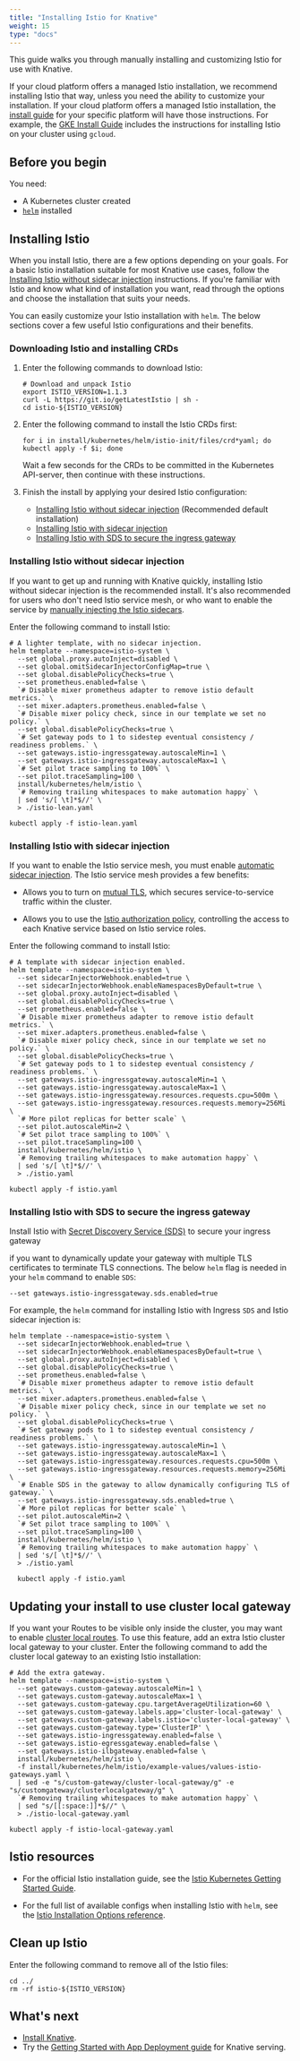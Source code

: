 ```yaml
---
title: "Installing Istio for Knative"
weight: 15
type: "docs"
---
```


This guide walks you through manually installing and customizing Istio for use
with Knative.

If your cloud platform offers a managed Istio installation, we recommend
installing Istio that way, unless you need the ability to customize your
installation. If your cloud platform offers a managed Istio installation,
the [install guide](./README.md) for your specific platform will have those instructions.
For example, the [GKE Install Guide](./knative-with-gke.md) includes the
instructions for installing Istio on your cluster using `gcloud`.

## Before you begin

You need:
- A Kubernetes cluster created
- [`helm`](https://helm.sh/) installed

## Installing Istio

When you install Istio, there are a few options depending on your goals. For a
basic Istio installation suitable for most Knative use cases, follow the
[Installing Istio without sidecar injection](#installing-istio-without-sidecar-injection)
instructions. If you're familiar with Istio and know what kind of
installation you want, read through the options and choose the installation that
suits your needs.

You can easily customize your Istio installation with `helm`. The below sections
cover a few useful Istio configurations and their benefits. 

### Downloading Istio and installing CRDs

1. Enter the following commands to download Istio:

   ```shell
   # Download and unpack Istio
   export ISTIO_VERSION=1.1.3
   curl -L https://git.io/getLatestIstio | sh -
   cd istio-${ISTIO_VERSION}
   ```

1. Enter the following command to install the Istio CRDs first:

   ```shell
   for i in install/kubernetes/helm/istio-init/files/crd*yaml; do kubectl apply -f $i; done
   ```
   
   Wait a few seconds for the CRDs to be committed in the Kubernetes API-server,
   then continue with these instructions.

1. Finish the install by applying your desired Istio configuration:
   - [Installing Istio without sidecar injection](#installing-istio-without-sidecar-injection) (Recommended default installation)
   - [Installing Istio with sidecar injection](#installing-istio-with-sidecar-injection)
   - [Installing Istio with SDS to secure the ingress gateway](#installing-istio-with-SDS-to-secure-the-ingress-gateway)


### Installing Istio without sidecar injection

If you want to get up and running with Knative quickly, installing Istio without
sidecar injection is the recommended install. It's also recommended for users
who don't need Istio service mesh, or who want to enable the service by 
[manually injecting the Istio sidecars][2].

Enter the following command to install Istio:

```shell
# A lighter template, with no sidecar injection.
helm template --namespace=istio-system \
  --set global.proxy.autoInject=disabled \
  --set global.omitSidecarInjectorConfigMap=true \
  --set global.disablePolicyChecks=true \
  --set prometheus.enabled=false \
  `# Disable mixer prometheus adapter to remove istio default metrics.` \
  --set mixer.adapters.prometheus.enabled=false \
  `# Disable mixer policy check, since in our template we set no policy.` \
  --set global.disablePolicyChecks=true \
  `# Set gateway pods to 1 to sidestep eventual consistency / readiness problems.` \
  --set gateways.istio-ingressgateway.autoscaleMin=1 \
  --set gateways.istio-ingressgateway.autoscaleMax=1 \
  `# Set pilot trace sampling to 100%` \
  --set pilot.traceSampling=100 \
  install/kubernetes/helm/istio \
  `# Removing trailing whitespaces to make automation happy` \
  | sed 's/[ \t]*$//' \
  > ./istio-lean.yaml

kubectl apply -f istio-lean.yaml
```

### Installing Istio with sidecar injection

If you want to enable the Istio service mesh, you must enable [automatic sidecar injection][1]. The Istio service mesh provides a few benefits:

- Allows you to turn on [mutual TLS][4], which secures service-to-service
  traffic within the cluster.

- Allows you to use the [Istio authorization policy][5], controlling the access
  to each Knative service based on Istio service roles.

Enter the following command to install Istio:

```shell
# A template with sidecar injection enabled.
helm template --namespace=istio-system \
  --set sidecarInjectorWebhook.enabled=true \
  --set sidecarInjectorWebhook.enableNamespacesByDefault=true \
  --set global.proxy.autoInject=disabled \
  --set global.disablePolicyChecks=true \
  --set prometheus.enabled=false \
  `# Disable mixer prometheus adapter to remove istio default metrics.` \
  --set mixer.adapters.prometheus.enabled=false \
  `# Disable mixer policy check, since in our template we set no policy.` \
  --set global.disablePolicyChecks=true \
  `# Set gateway pods to 1 to sidestep eventual consistency / readiness problems.` \
  --set gateways.istio-ingressgateway.autoscaleMin=1 \
  --set gateways.istio-ingressgateway.autoscaleMax=1 \
  --set gateways.istio-ingressgateway.resources.requests.cpu=500m \
  --set gateways.istio-ingressgateway.resources.requests.memory=256Mi \
  `# More pilot replicas for better scale` \
  --set pilot.autoscaleMin=2 \
  `# Set pilot trace sampling to 100%` \
  --set pilot.traceSampling=100 \
  install/kubernetes/helm/istio \
  `# Removing trailing whitespaces to make automation happy` \
  | sed 's/[ \t]*$//' \
  > ./istio.yaml

kubectl apply -f istio.yaml
```

### Installing Istio with SDS to secure the ingress gateway

Install Istio with [Secret Discovery Service (SDS)][3] to secure your ingress gateway

if you want to dynamically update your gateway with multiple TLS
certificates to terminate TLS connections. The below `helm` flag is needed in
your `helm` command to enable `SDS`:

```
--set gateways.istio-ingressgateway.sds.enabled=true
```

For example, the `helm` command for installing Istio with Ingress `SDS` and 
Istio sidecar injection is:

```shell
helm template --namespace=istio-system \
  --set sidecarInjectorWebhook.enabled=true \
  --set sidecarInjectorWebhook.enableNamespacesByDefault=true \
  --set global.proxy.autoInject=disabled \
  --set global.disablePolicyChecks=true \
  --set prometheus.enabled=false \
  `# Disable mixer prometheus adapter to remove istio default metrics.` \
  --set mixer.adapters.prometheus.enabled=false \
  `# Disable mixer policy check, since in our template we set no policy.` \
  --set global.disablePolicyChecks=true \
  `# Set gateway pods to 1 to sidestep eventual consistency / readiness problems.` \
  --set gateways.istio-ingressgateway.autoscaleMin=1 \
  --set gateways.istio-ingressgateway.autoscaleMax=1 \
  --set gateways.istio-ingressgateway.resources.requests.cpu=500m \
  --set gateways.istio-ingressgateway.resources.requests.memory=256Mi \
  `# Enable SDS in the gateway to allow dynamically configuring TLS of gateway.` \
  --set gateways.istio-ingressgateway.sds.enabled=true \
  `# More pilot replicas for better scale` \
  --set pilot.autoscaleMin=2 \
  `# Set pilot trace sampling to 100%` \
  --set pilot.traceSampling=100 \
  install/kubernetes/helm/istio \
  `# Removing trailing whitespaces to make automation happy` \
  | sed 's/[ \t]*$//' \
  > ./istio.yaml

  kubectl apply -f istio.yaml

```

## Updating your install to use cluster local gateway

If you want your Routes to be visible only inside the cluster, you may
want to enable [cluster local routes](../docs/serving/cluster-local-route.md).
To use this feature, add an extra Istio cluster local gateway to your cluster.
Enter the following command to add the cluster local gateway to an existing
Istio installation:

```shell
# Add the extra gateway.
helm template --namespace=istio-system \
  --set gateways.custom-gateway.autoscaleMin=1 \
  --set gateways.custom-gateway.autoscaleMax=1 \
  --set gateways.custom-gateway.cpu.targetAverageUtilization=60 \
  --set gateways.custom-gateway.labels.app='cluster-local-gateway' \
  --set gateways.custom-gateway.labels.istio='cluster-local-gateway' \
  --set gateways.custom-gateway.type='ClusterIP' \
  --set gateways.istio-ingressgateway.enabled=false \
  --set gateways.istio-egressgateway.enabled=false \
  --set gateways.istio-ilbgateway.enabled=false \
  install/kubernetes/helm/istio \
  -f install/kubernetes/helm/istio/example-values/values-istio-gateways.yaml \
  | sed -e "s/custom-gateway/cluster-local-gateway/g" -e "s/customgateway/clusterlocalgateway/g" \
  `# Removing trailing whitespaces to make automation happy` \
  | sed "s/[[:space:]]*$//" \
  > ./istio-local-gateway.yaml

kubectl apply -f istio-local-gateway.yaml
```

## Istio resources

- For the official Istio installation guide, see the
  [Istio Kubernetes Getting Started Guide](https://istio.io/docs/setup/kubernetes/).

- For the full list of available configs when installing Istio with `helm`, see
  the [Istio Installation Options reference](https://istio.io/docs/reference/config/installation-options/).

## Clean up Istio

Enter the following command to remove all of the Istio files:

```shell
cd ../
rm -rf istio-${ISTIO_VERSION}
```

## What's next

- [Install Knative](./README.md).
- Try the [Getting Started with App Deployment guide](./getting-started-knative-app/)
  for Knative serving.

[1]: https://istio.io/docs/setup/kubernetes/additional-setup/sidecar-injection/#automatic-sidecar-injection
[2]: https://istio.io/docs/setup/kubernetes/additional-setup/sidecar-injection/#manual-sidecar-injection
[3]: https://istio.io/docs/tasks/traffic-management/secure-ingress/sds/
[4]: https://istio.io/docs/tasks/security/mutual-tls/
[5]: https://istio.io/docs/tasks/security/authz-http/
